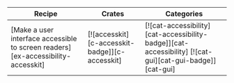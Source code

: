 | Recipe | Crates | Categories |
|--------|--------|------------|
| [Make a user interface accessible to screen readers][ex-accessibility-accesskit] | [![accesskit][c-accesskit-badge]][c-accesskit] | [![cat-accessibility][cat-accessibility-badge]][cat-accessibility] [![cat-gui][cat-gui-badge]][cat-gui] |
